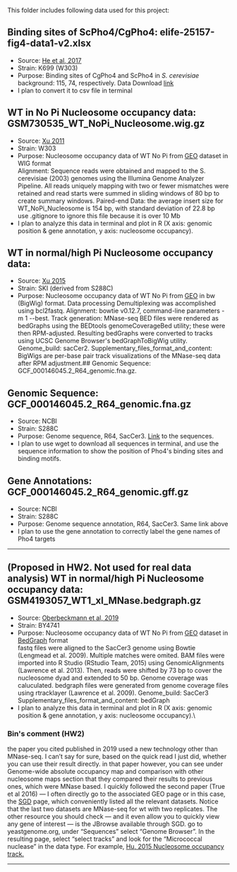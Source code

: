 This folder includes following data used for this project:
## Binding sites of ScPho4/CgPho4: elife-25157-fig4-data1-v2.xlsx
- Source: [He et al, 2017](https://elifesciences.org/articles/25157)
- Strain: K699 (W303)
- Purpose: Binding sites of CgPho4 and ScPho4 in _S. cerevisiae_ background: 115, 74, respectively. Data Download [link](https://elifesciences.org/download/aHR0cHM6Ly9jZG4uZWxpZmVzY2llbmNlcy5vcmcvYXJ0aWNsZXMvMjUxNTcvZWxpZmUtMjUxNTctZmlnNC1kYXRhMS12Mi54bHN4/elife-25157-fig4-data1-v2.xlsx?_hash=IcmxB4nJvanOaBFmUOQAqHIJHNLlZJNWCY%2FkyTN1hGI%3D)
- I plan to convert it to csv file in terminal 
## WT in No Pi Nucleosome occupancy data: GSM730535_WT_NoPi_Nucleosome.wig.gz
- Source: [Xu 2011](https://www.ncbi.nlm.nih.gov/pmc/articles/PMC3127084/)
- Strain: W303
- Purpose: Nucleosome occupancy data of WT No Pi from [GEO](https://www.ncbi.nlm.nih.gov/geo/query/acc.cgi?acc=GSM730535) dataset in WIG format\
Alignment: Sequence reads were obtained and mapped to the S. cerevisiae (2003) genomes using the Illumina Genome Analyzer Pipeline. All reads uniquely mapping with two or fewer mismatches were retained and read starts were summed in sliding windows of 80 bp to create summary windows.
Paired-end Data: the average insert size for WT_NoPi_Nucleosome is 154 bp, with standard deviation of 22.8 bp\
use .gitignore to ignore this file because it is over 10 Mb
- I plan to analyze this data in terminal and plot in R (X axis: genomic position & gene annotation, y axis: nucleosome occupancy). 
## WT in normal/high Pi Nucleosome occupancy data:
- Source: [Xu 2015](https://www.ncbi.nlm.nih.gov/pmc/articles/PMC4793274/)
- Strain: SKI (derived from S288C)
- Purpose: Nucleosome occupancy data of WT No Pi from [GEO](https://www.ncbi.nlm.nih.gov/geo/query/acc.cgi?acc=GSM1849297) in bw (BigWig) format. Data processing	Demultiplexing was accomplished using bcl2fastq. Alignment: bowtie v0.12.7, command-line parameters -m 1 --best. Track generation: MNase-seq BED files were rendered as bedGraphs using the BEDtools genomeCoverageBed utility; these were then RPM-adjusted. Resulting bedGraphs were converted to tracks using UCSC Genome Browser's bedGraphToBigWig utility. Genome_build: sacCer2. Supplementary_files_format_and_content: BigWigs are per-base pair track visualizations of the MNase-seq data after RPM adjustment.## Genomic Sequence: GCF_000146045.2_R64_genomic.fna.gz. 

## Genomic Sequence: GCF_000146045.2_R64_genomic.fna.gz
- Source: NCBI
- Strain: S288C
- Purpose: Genome sequence, R64, SacCer3. [Link](https://www.ncbi.nlm.nih.gov/genome/15) to the sequences. 
- I plan to use wget to download all sequences in terminal, and use the sequence information to show the position of Pho4's binding sites and binding motifs. 
## Gene Annotations: GCF_000146045.2_R64_genomic.gff.gz
- Source: NCBI
- Strain: S288C
- Purpose: Genome sequence annotation, R64, SacCer3. Same link above
- I plan to use the gene annotation to correctly label the gene names of Pho4 targets
---
## (Proposed in HW2. Not used for real data analysis) WT in normal/high Pi Nucleosome occupancy data: GSM4193057_WT1_xl_MNase.bedgraph.gz
- Source: [Oberbeckmann et al, 2019](https://pubmed.ncbi.nlm.nih.gov/31694866/)
- Strain: BY4741
- Purpose: Nucleosome occupancy data of WT No Pi from [GEO](https://www.ncbi.nlm.nih.gov/geo/query/acc.cgi?acc=GSM4193057) dataset in [BedGraph](https://genome.ucsc.edu/goldenPath/help/bedgraph.html) format\
fastq files were aligned to the SacCer3 genome using Bowtie (Lengmead et al. 2009). Multiple matches were omited.
BAM files were imported into R Studio (RStudio Team, 2015) using GenomicAlignments (Lawrence et al. 2013). Then, reads were shifted by 73 bp to cover the nucleosome dyad and extended to 50 bp. Genome coverage was caluculated.
bedgraph files were generated from genome coverage files using rtracklayer (Lawrence et al. 2009).
Genome_build: SacCer3
Supplementary_files_format_and_content: bedGraph
- I plan to analyze this data in terminal and plot in R (X axis: genomic position & gene annotation, y axis: nucleosome occupancy).\
### Bin's comment (HW2)
the paper you cited published in 2019 used a new technology other than MNase-seq. I can’t say for sure, based on the quick read I just did, whether you can use their result directly. in that paper however, you can see under Genome-wide absolute occupancy map and comparison with other nucleosome maps section that they compared their results to previous ones, which were MNase based. I quickly followed the second paper (True et al 2016) — I often directly go to the associated GEO page or in this case, the [SGD](yeastgenome.org) page, which conveniently listed all the relevant datasets. Notice that the last two datasets are MNase-seq for wt with two replicates. The other resource you should check — and it even allow you to quickly view any gene of interest — is the JBrowse available through SGD. go to yeastgenome.org, under “Sequences” select “Genome Browser”. In the resulting page, select “select tracks” and look for the “Micrococcal nuclease” in the data type. For example, [Hu, 2015 Nucleosome occupancy track.](https://browse.yeastgenome.org/?loc=chrII%3A429439..431404&tracks=DNA%2CAll%20Annotated%20Sequence%20Features%2Cyoung_cells_nucleosomes%2CHu_2015_MNase-seq_WT-YPD%2CHu_2015_MNase-seq_WT%2CH3H4_Nucleosome_positions&highlight=)

---

